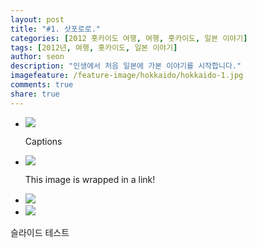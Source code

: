 ```yaml
---
layout: post
title: "#1. 삿포로로."
categories: [2012 홋카이도 여행, 여행, 홋카이도, 일본 이야기]
tags: [2012년, 여행, 홋카이도, 일본 이야기]
author: seon
description: "인생에서 처음 일본에 가본 이야기를 시작합니다."
imagefeature: /feature-image/hokkaido/hokkaido-1.jpg
comments: true
share: true
---
```


<div id="container">
    <div class="flexslider">
        <ul class="slides">
            <li>
                <img src="https://s3-ap-northeast-1.amazonaws.com/seonology-blog/jekyll/hokkaido-2/resize-copyright-1.JPG" />
                <p class="flex-caption">Captions</p>
            </li>
            <li>
                <img src="https://s3-ap-northeast-1.amazonaws.com/seonology-blog/jekyll/hokkaido-2/resize-copyright-3.JPG" /></a>
                <p class="flex-caption">This image is wrapped in a link!</p>
            </li>
            <li>
                <img src="https://s3-ap-northeast-1.amazonaws.com/seonology-blog/jekyll/hokkaido-2/resize-copyright-4.JPG" />
            </li>
            <li>
                <img src="https://s3-ap-northeast-1.amazonaws.com/seonology-blog/jekyll/hokkaido-2/resize-copyright-5.JPG" />
            </li>
        </ul>
    </div>
</div>
슬라이드 테스트